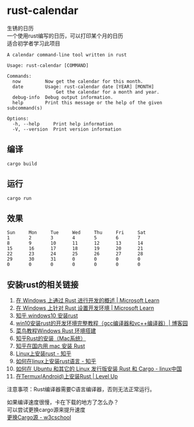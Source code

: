 # rust-calendar
生锈的日历  
一个使用rust编写的日历，可以打印某个月的日历  
适合初学者学习此项目
```
A calendar command-line tool written in rust

Usage: rust-calendar [COMMAND]

Commands:
  now         Now get the calendar for this month.
  date        Usage: rust-calendar date [YEAR] [MONTH]
                  Get the calendar for a month and year.
  debug-info  Debug output information.
  help        Print this message or the help of the given subcommand(s)

Options:
  -h, --help     Print help information
  -V, --version  Print version information
```
## 编译
```shell
cargo build
```
## 运行
```shell
cargo run
```
## 效果
```shell
Sun     Mon     Tue     Wed     Thu     Fri     Sat
1       2       3       4       5       6       7
8       9       10      11      12      13      14
15      16      17      18      19      20      21
22      23      24      25      26      27      28
29      30      31      0       0       0       0
0       0       0       0       0       0       0
```

## 安装rust的相关链接
1. [在 Windows 上通过 Rust 进行开发的概述 | Microsoft Learn](https://learn.microsoft.com/zh-cn/windows/dev-environment/rust/setup)
2. [在 Windows 上针对 Rust 设置开发环境 | Microsoft Learn](https://learn.microsoft.com/zh-cn/windows/dev-environment/rust/setup)
3. [知乎 windows10 安装rust](https://zhuanlan.zhihu.com/p/183941666)
4. [win10安装rust的开发环境完整教程（gcc编译器和vc++编译器）| 博客园](https://www.cnblogs.com/qumogu/p/16412144.html)
5. [菜鸟教程Windows Rust 环境搭建](https://www.runoob.com/rust/rust-setup.html)
6. [知乎Rust的安装（Mac系统）](https://zhuanlan.zhihu.com/p/104634073)
7. [知乎在国内用 mac 安装 Rust](https://zhuanlan.zhihu.com/p/587320478)
8. [Linux上安装rust - 知乎](https://zhuanlan.zhihu.com/p/308452799)
9. [如何在linux上安装rust语言 - 知乎](https://zhuanlan.zhihu.com/p/391842442)
10. [如何在 Ubuntu 和其它的 Linux 发行版安装 Rust 和 Cargo - linux中国](https://linux.cn/article-13938-1.html)
11. [在Termux(Android)上安装Rust | Level Up](http://larrynung.github.io/2019/06/28/Rust-Install-on-Termux/)

注意事项：Rust编译器需要C语言编译器，否则无法正常运行。

如果编译速度很慢，卡在下载的地方了怎么办？  
可以尝试更换cargo源来提升速度  
[更换Cargo源 - w3cschool](https://www.w3cschool.cn/cargo_guide/cargo_guide-uxdg3l62.html)